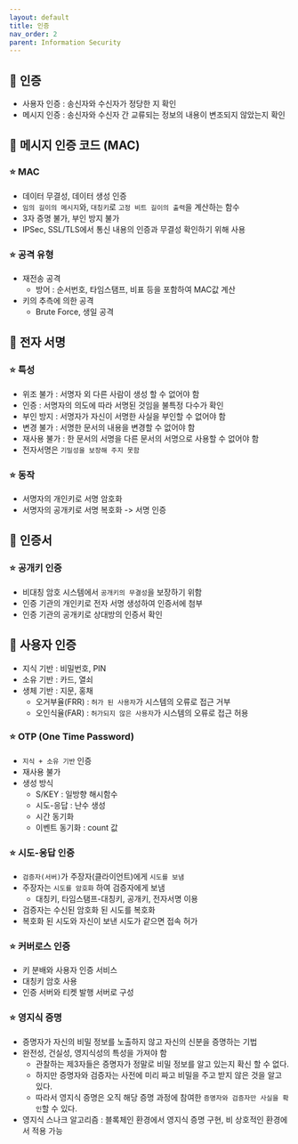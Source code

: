 ```yaml
---
layout: default
title: 인증
nav_order: 2
parent: Information Security
---
```




## 📑 인증

- 사용자 인증 : 송신자와 수신자가 정당한 지 확인
- 메시지 인증 : 송신자와 수신자 간 교류되는 정보의 내용이 변조되지 않았는지 확인



## 📑 메시지 인증 코드 (MAC)

### ⭐ MAC

- 데이터 무결성, 데이터 생성 인증
- `임의 길이의 메시지`와, `대칭키`로 `고정 비트 길이의 출력`을 계산하는 함수
- 3자 증명 불가, 부인 방지 불가
- IPSec, SSL/TLS에서 통신 내용의 인증과 무결성 확인하기 위해 사용



### ⭐ 공격 유형

- 재전송 공격
  - 방어 : 순서번호, 타임스탬프, 비표 등을 포함하여 MAC값 계산
- 키의 추측에 의한 공격
  - Brute Force, 생일 공격



## 📑 전자 서명

### ⭐ 특성

- 위조 불가 : 서명자 외 다른 사람이 생성 할 수 없어야 함
- 인증 : 서명자의 의도에 따라 서명된 것임을 불특정 다수가 확인
- 부인 방지 : 서명자가 자신이 서명한 사실을 부인할 수 없어야 함
- 변경 불가 : 서명한 문서의 내용을 변경할 수 없어야 함
- 재사용 불가 : 한 문서의 서명을 다른 문서의 서명으로 사용할 수 없어야 함
- 전자서명은 `기밀성을 보장해 주지 못함`



### ⭐ 동작

- 서명자의 개인키로 서명 암호화
- 서명자의 공개키로 서명 복호화 -> 서명 인증



## 📑 인증서

### ⭐ 공개키 인증

- 비대칭 암호 시스템에서 `공개키의 무결성`을 보장하기 위함
- 인증 기관의 개인키로 전자 서명 생성하여 인증서에 첨부
- 인증 기관의 공개키로 상대방의 인증서 확인



## 📑 사용자 인증

- 지식 기반 : 비밀번호, PIN
- 소유 기반 : 카드, 열쇠
- 생체 기반 : 지문, 홍채
  - 오거부율(FRR) : `허가 된 사용자`가 시스템의 오류로 접근 거부
  - 오인식율(FAR) : `허가되지 않은 사용자`가 시스템의 오류로 접근 허용

### ⭐ OTP (One Time Password)

- `지식 + 소유 기반` 인증
- 재사용 불가
- 생성 방식
  - S/KEY : 일방향 해시함수
  - 시도-응답 : 난수 생성
  - 시간 동기화
  - 이벤트 동기화 : count 값



### ⭐ 시도-응답 인증

- `검증자(서버)`가 주장자(클라이언트)에게 `시도를 보냄`
- 주장자는 `시도를 암호화` 하여 검증자에게 보냄
  - 대칭키, 타임스탬프-대칭키, 공개키, 전자서명 이용
- 검증자는 수신된 암호화 된 시도를 복호화
- 복호화 된 시도와 자신이 보낸 시도가 같으면 접속 허가



### ⭐ 커버로스 인증

- 키 분배와 사용자 인증 서비스
- 대칭키 암호 사용
- 인증 서버와 티켓 발행 서버로 구성



### ⭐ 영지식 증명

- 증명자가 자신의 비밀 정보를 노출하지 않고 자신의 신분을 증명하는 기법
- 완전성, 건실성, 영지식성의 특성을 가져야 함
  - 관찰하는 제3자들은 증명자가 정말로 비밀 정보를 알고 있는지 확신 할 수 없다.
  - 하지만 증명자와 검증자는 사전에 미리 짜고 비밀을 주고 받지 않은 것을 알고 있다.
  - 따라서 영지식 증명은 오직 해당 증명 과정에 참여한 `증명자와 검증자만 사실을 확인`할 수 있다.
- 영지식 스나크 알고리즘 : 블록체인 환경에서 영지식 증명 구현, 비 상호적인 환경에서 적용 가능
